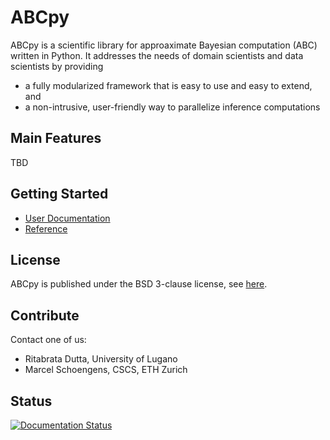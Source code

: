 # ABCpy 

ABCpy is a scientific library for approaximate Bayesian computation (ABC)
written in Python. It addresses the needs of domain scientists and data
scientists by providing

* a fully modularized framework that is easy to use and easy to extend, and
* a non-intrusive, user-friendly way to parallelize inference computations

## Main Features
TBD

## Getting Started
* [User Documentation](http://abcpy.readthedocs.io/en/latest/README.html)
* [Reference](http://abcpy.readthedocs.io/en/latest/abcpy.html)

## License
ABCpy is published under the BSD 3-clause license, see [here](LICENSE).

## Contribute
Contact one of us:
* Ritabrata Dutta, University of Lugano
* Marcel Schoengens, CSCS, ETH Zurich

## Status
[![Documentation Status](https://readthedocs.org/projects/abcpy/badge/?version=latest)](http://abcpy.readthedocs.io/en/latest/?badge=latest)

